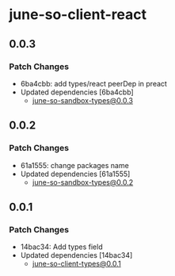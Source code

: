 # june-so-client-react

## 0.0.3

### Patch Changes

- 6ba4cbb: add types/react peerDep in preact
- Updated dependencies [6ba4cbb]
  - june-so-sandbox-types@0.0.3

## 0.0.2

### Patch Changes

- 61a1555: change packages name
- Updated dependencies [61a1555]
  - june-so-sandbox-types@0.0.2

## 0.0.1

### Patch Changes

- 14bac34: Add types field
- Updated dependencies [14bac34]
  - june-so-client-types@0.0.1
